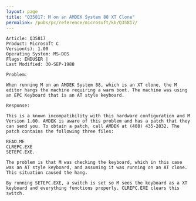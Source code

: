 ```yaml
---
layout: page
title: "Q35817: M on an AMDEK System 88 XT Clone"
permalink: /pubs/pc/reference/microsoft/kb/Q35817/
---
```


	Article: Q35817
	Product: Microsoft C
	Version(s): 1.00
	Operating System: MS-DOS
	Flags: ENDUSER |
	Last Modified: 30-SEP-1988
	
	Problem:
	
	When running M on an AMDEK System 88, which is an XT clone, the M
	editor hangs the machine requiring a warm boot. The machine was using
	an EPC Keyboard that is an AT style keyboard.
	
	Response:
	
	This is a known incompatibility with this hardware configuration and M
	Version 1.00. AMDEK is aware of this problem and has a patch that they
	can send you. To obtain a patch, call AMDEK at (408) 435-2832. The
	patch contains the following three files:
	
	READ.ME
	CLREPC.EXE
	SETEPC.EXE.
	
	The problem is that M was checking the keyboard, which in this case
	was an AT style keyboard, and assuming it was running on an AT clone.
	This situation caused the hang.
	
	By running SETEPC.EXE, a switch is set so M sees the keyboard as a XT
	keyboard and everything functions properly. CLREPC.EXE clears this
	switch.

